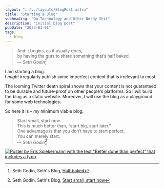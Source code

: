 ```yaml
---
layout: "../../layouts/BlogPost.astro"
title: "Starting a Blog"
subheading: "On Technology and Other Nerdy Shit"
description: "Initial blog post"
pubDate: "2023-01-01"
tags:
  - blog
---
```


> And it begins, as it usually does,  
> by having the guts to share something that’s half baked.  
> — <cite>Seth Godin[^1]</cite>

[^1]: Seth Godin, Seth's Blog, [Half baked](https://seths.blog/2022/05/half-baked/)

I am starting a blog.  
I _might_ irregularly publish some imperfect content that is irrelevant to most.

The looming Twitter death spiral shows that your content is not guaranteed to be durable and future-proof on other people's platforms.
So I will build the blog as a static website.
Moreover, I will use the blog as a playground for some web technologies.

So here it is – my minimum viable blog.

> Start small, start now  
> This is much better than, “start big, start later.”  
> One advantage is that you don’t have to start perfect.  
> You can merely start.  
> — <cite>Seth Godin[^2]</cite>

[^2]: Seth Godin, Seth's Blog, [Start small, start now](https://seths.blog/2017/12/start-small-start-now/)

[![Poster by Erik Spiekermann with the text "Better done than perfect" that includes a typo](/betterdone_rev8.jpg#centered_bordered)](https://shop.p98a.com/collections/posters/products/p98a-better-done-than-perfct-7th-edition)
